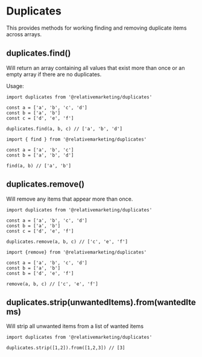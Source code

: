 # Duplicates

This provides methods for working finding and removing duplicate items across arrays.

## duplicates.find()

Will return an array containing all values that exist more than once or an empty array if there are no duplicates.

Usage:

```
import duplicates from '@relativemarketing/duplicates'

const a = ['a', 'b', 'c', 'd']
const b = ['a', 'b']
const c = ['d', 'e', 'f']

duplicates.find(a, b, c) // ['a', 'b', 'd']
```

```
import { find } from '@relativemarketing/duplicates'

const a = ['a', 'b', 'c']
const b = ['a', 'b', 'd']

find(a, b) // ['a', 'b']
```

## duplicates.remove()

Will remove any items that appear more than once.

```
import duplicates from '@relativemarketing/duplicates'

const a = ['a', 'b', 'c', 'd']
const b = ['a', 'b']
const c = ['d', 'e', 'f']

duplicates.remove(a, b, c) // ['c', 'e', 'f']
```

```
import {remove} from '@relativemarketing/duplicates'

const a = ['a', 'b', 'c', 'd']
const b = ['a', 'b']
const b = ['d', 'e', 'f']

remove(a, b, c) // ['c', 'e', 'f']
```

## duplicates.strip(unwantedItems).from(wantedItems)

Will strip all unwanted items from a list of wanted items

```
import duplicates from '@relativemarketing/duplicates'

duplicates.strip([1,2]).from([1,2,3]) // [3]
```
